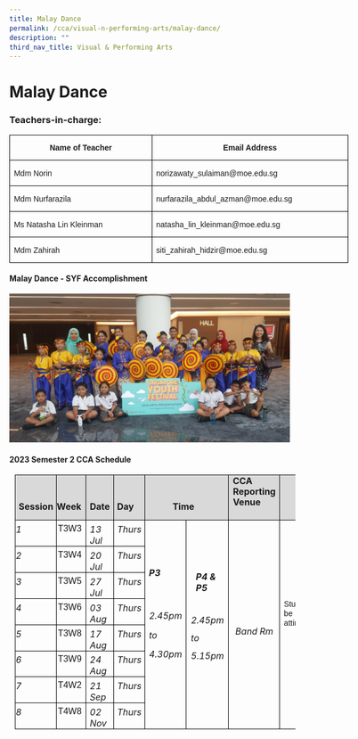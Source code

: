 ```yaml
---
title: Malay Dance
permalink: /cca/visual-n-performing-arts/malay-dance/
description: ""
third_nav_title: Visual & Performing Arts
---
```

# **Malay Dance**

### Teachers-in-charge:

<table class="MsoNormalTable" border="1" cellspacing="0" cellpadding="0" width="0" style="width:456.7pt;border-collapse:collapse;border:none;mso-border-alt:solid windowtext .5pt;
 mso-yfti-tbllook:1184;mso-padding-alt:0in 5.4pt 0in 5.4pt;mso-border-insideh:
 .5pt solid windowtext;mso-border-insidev:.5pt solid windowtext"><tbody><tr style="mso-yfti-irow:0;mso-yfti-firstrow:yes;height:25.6pt"><td width="261" valign="top" style="width:195.7pt;border:solid windowtext 1.0pt;
  mso-border-alt:solid windowtext .5pt;padding:0in 5.4pt 0in 5.4pt;height:25.6pt"><p class="MsoNormal" align="center" style="text-align:center;line-height:115%"><b><span lang="EN-SG" style="font-family:&quot;Arial&quot;,sans-serif;mso-ansi-language:EN-SG">Name of Teacher</span></b></p></td><td width="348" valign="top" style="width:261.0pt;border:solid windowtext 1.0pt;
  border-left:none;mso-border-left-alt:solid windowtext .5pt;mso-border-alt:
  solid windowtext .5pt;padding:0in 5.4pt 0in 5.4pt;height:25.6pt"><p class="MsoNormal" align="center" style="text-align:center;line-height:115%"><b><span lang="EN-SG" style="font-family:&quot;Arial&quot;,sans-serif;mso-ansi-language:EN-SG">Email Address</span></b></p></td></tr><tr style="mso-yfti-irow:1;height:22.2pt"><td width="261" valign="top" style="width:195.7pt;border:solid windowtext 1.0pt;
  border-top:none;mso-border-top-alt:solid windowtext .5pt;mso-border-alt:solid windowtext .5pt;
  padding:0in 5.4pt 0in 5.4pt;height:22.2pt"><p class="MsoNormal"><span lang="EN-SG" style="font-family:&quot;Arial&quot;,sans-serif;
  mso-ansi-language:EN-SG">Mdm Norin</span></p></td><td width="348" valign="top" style="width:261.0pt;border-top:none;border-left:
  none;border-bottom:solid windowtext 1.0pt;border-right:solid windowtext 1.0pt;
  mso-border-top-alt:solid windowtext .5pt;mso-border-left-alt:solid windowtext .5pt;
  mso-border-alt:solid windowtext .5pt;padding:0in 5.4pt 0in 5.4pt;height:22.2pt"><p class="MsoNormal"><span lang="EN-SG" style="font-family:&quot;Arial&quot;,sans-serif;
  mso-ansi-language:EN-SG">norizawaty_sulaiman@moe.edu.sg</span></p></td></tr><tr style="mso-yfti-irow:2;height:23.1pt"><td width="261" valign="top" style="width:195.7pt;border:solid windowtext 1.0pt;
  border-top:none;mso-border-top-alt:solid windowtext .5pt;mso-border-alt:solid windowtext .5pt;
  padding:0in 5.4pt 0in 5.4pt;height:23.1pt"><p class="MsoNormal"><span lang="EN-SG" style="font-family:&quot;Arial&quot;,sans-serif;
  mso-ansi-language:EN-SG">Mdm Nurfarazila</span></p></td><td width="348" valign="top" style="width:261.0pt;border-top:none;border-left:
  none;border-bottom:solid windowtext 1.0pt;border-right:solid windowtext 1.0pt;
  mso-border-top-alt:solid windowtext .5pt;mso-border-left-alt:solid windowtext .5pt;
  mso-border-alt:solid windowtext .5pt;padding:0in 5.4pt 0in 5.4pt;height:23.1pt"><p class="MsoNormal"><span lang="EN-SG" style="font-family:&quot;Arial&quot;,sans-serif;
  mso-ansi-language:EN-SG">nurfarazila_abdul_azman@moe.edu.sg</span></p></td></tr><tr style="mso-yfti-irow:3;height:23.1pt"><td width="261" valign="top" style="width:195.7pt;border:solid windowtext 1.0pt;
  border-top:none;mso-border-top-alt:solid windowtext .5pt;mso-border-alt:solid windowtext .5pt;
  padding:0in 5.4pt 0in 5.4pt;height:23.1pt"><p class="MsoNormal"><span lang="EN-SG" style="font-family:&quot;Arial&quot;,sans-serif;
  mso-ansi-language:EN-SG">Ms Natasha Lin Kleinman</span></p></td><td width="348" valign="top" style="width:261.0pt;border-top:none;border-left:
  none;border-bottom:solid windowtext 1.0pt;border-right:solid windowtext 1.0pt;
  mso-border-top-alt:solid windowtext .5pt;mso-border-left-alt:solid windowtext .5pt;
  mso-border-alt:solid windowtext .5pt;padding:0in 5.4pt 0in 5.4pt;height:23.1pt"><p class="MsoNormal"><span lang="EN-SG" style="font-family:&quot;Arial&quot;,sans-serif;
  mso-ansi-language:EN-SG">natasha_lin_kleinman@moe.edu.sg</span></p></td></tr><tr style="mso-yfti-irow:4;mso-yfti-lastrow:yes;height:23.1pt"><td width="261" valign="top" style="width:195.7pt;border:solid windowtext 1.0pt;
  border-top:none;mso-border-top-alt:solid windowtext .5pt;mso-border-alt:solid windowtext .5pt;
  padding:0in 5.4pt 0in 5.4pt;height:23.1pt"><p class="MsoNormal"><span lang="EN-SG" style="font-family:&quot;Arial&quot;,sans-serif;
  mso-ansi-language:EN-SG">Mdm Zahirah</span></p></td><td width="348" valign="top" style="width:261.0pt;border-top:none;border-left:
  none;border-bottom:solid windowtext 1.0pt;border-right:solid windowtext 1.0pt;
  mso-border-top-alt:solid windowtext .5pt;mso-border-left-alt:solid windowtext .5pt;
  mso-border-alt:solid windowtext .5pt;padding:0in 5.4pt 0in 5.4pt;height:23.1pt"><p class="MsoNormal"><span lang="EN-SG" style="font-family:&quot;Arial&quot;,sans-serif;
  mso-ansi-language:EN-SG">siti_zahirah_hidzir@moe.edu.sg</span></p></td></tr></tbody></table>

####  Malay Dance - SYF Accomplishment

![](/images/MalayDance1.jpeg)

#### 2023 Semester 2 CCA Schedule 
        
<table class="MsoNormalTable" border="1" cellspacing="0" cellpadding="0" style="margin-left:7.5pt;border-collapse:collapse;mso-table-layout-alt:fixed;
 border:none;mso-border-alt:solid black .5pt;mso-yfti-tbllook:480;mso-padding-alt:
 0in 0in 0in 0in;mso-border-insideh:.5pt solid black;mso-border-insidev:.5pt solid black"><tbody><tr style="mso-yfti-irow:0;mso-yfti-firstrow:yes;height:41.35pt"><td width="73" valign="top" style="width:56.9pt;border:solid black 1.0pt;
  mso-border-alt:solid black .5pt;background:#D9D9D9;padding:0in 0in 0in 0in;
  height:41.35pt"><p class="TableParagraph" align="left" style="text-align:left"><span style="font-size:12.0pt;mso-bidi-font-size:11.0pt;font-family:&quot;Arial MT&quot;,sans-serif;
  mso-hansi-font-family:Arial">&nbsp;</span></p><p class="TableParagraph" style="margin-top:0in;margin-right:3.95pt;margin-bottom:
  0in;margin-left:4.35pt;margin-bottom:.0001pt"><b style="mso-bidi-font-weight:
  normal"><span style="font-size:12.0pt;mso-bidi-font-size:11.0pt">Session</span></b></p></td><td width="51" valign="top" style="width:44.05pt;border:solid black 1.0pt;
  border-left:none;mso-border-left-alt:solid black .5pt;mso-border-alt:solid black .5pt;
  background:#D9D9D9;padding:0in 0in 0in 0in;height:41.35pt"><p class="TableParagraph" align="left" style="text-align:left"><span style="font-size:12.0pt;mso-bidi-font-size:11.0pt;font-family:&quot;Arial MT&quot;,sans-serif;
  mso-hansi-font-family:Arial">&nbsp;</span></p><p class="TableParagraph" align="right" style="margin-right:5.75pt;text-align:
  right"><b style="mso-bidi-font-weight:normal"><span style="font-size:12.0pt;
  mso-bidi-font-size:11.0pt">Week</span></b></p></td><td width="48" valign="top" style="width:50.2pt;border:solid black 1.0pt;
  border-left:none;mso-border-left-alt:solid black .5pt;mso-border-alt:solid black .5pt;
  background:#D9D9D9;padding:0in 0in 0in 0in;height:41.35pt"><p class="TableParagraph" align="left" style="text-align:left"><span style="font-size:12.0pt;mso-bidi-font-size:11.0pt;font-family:&quot;Arial MT&quot;,sans-serif;
  mso-hansi-font-family:Arial">&nbsp;</span></p><p class="TableParagraph" style="margin-top:0in;margin-right:4.7pt;margin-bottom:
  0in;margin-left:4.95pt;margin-bottom:.0001pt"><b style="mso-bidi-font-weight:
  normal"><span style="font-size:12.0pt;mso-bidi-font-size:11.0pt">Date</span></b></p></td><td width="53" valign="top" style="width:41.55pt;border:solid black 1.0pt;
  border-left:none;mso-border-left-alt:solid black .5pt;mso-border-alt:solid black .5pt;
  background:#D9D9D9;padding:0in 0in 0in 0in;height:41.35pt"><p class="TableParagraph" align="left" style="text-align:left"><span style="font-size:12.0pt;mso-bidi-font-size:11.0pt;font-family:&quot;Arial MT&quot;,sans-serif;
  mso-hansi-font-family:Arial">&nbsp;</span></p><p class="TableParagraph" style="margin-top:0in;margin-right:4.0pt;margin-bottom:
  0in;margin-left:4.25pt;margin-bottom:.0001pt"><b style="mso-bidi-font-weight:
  normal"><span style="font-size:12.0pt;mso-bidi-font-size:11.0pt">Day</span></b></p></td><td width="139" colspan="2" valign="top" style="width:104.2pt;border:solid black 1.0pt;
  border-left:none;mso-border-left-alt:solid black .5pt;mso-border-alt:solid black .5pt;
  background:#D9D9D9;padding:0in 0in 0in 0in;height:41.35pt"><p class="TableParagraph" align="left" style="text-align:left"><span style="font-size:12.0pt;mso-bidi-font-size:11.0pt;font-family:&quot;Arial MT&quot;,sans-serif;
  mso-hansi-font-family:Arial">&nbsp;</span></p><p class="TableParagraph" style="margin-top:0in;margin-right:36.6pt;margin-bottom:
  0in;margin-left:37.05pt;margin-bottom:.0001pt"><b style="mso-bidi-font-weight:
  normal"><span style="font-size:12.0pt;mso-bidi-font-size:11.0pt">Time</span></b></p></td><td width="90" valign="top" style="width:67.85pt;border:solid black 1.0pt;
  border-left:none;mso-border-left-alt:solid black .5pt;mso-border-alt:solid black .5pt;
  background:#D9D9D9;padding:0in 0in 0in 0in;height:41.35pt"><p class="TableParagraph" style="margin-top:0in;margin-right:5.15pt;margin-bottom:
  0in;margin-left:5.25pt;margin-bottom:.0001pt"><b style="mso-bidi-font-weight:
  normal"><span style="font-size:12.0pt;mso-bidi-font-size:11.0pt">CCA</span></b></p><p class="TableParagraph" style="margin-top:0in;margin-right:5.15pt;margin-bottom:
  0in;margin-left:5.4pt;margin-bottom:.0001pt;line-height:13.5pt"><b style="mso-bidi-font-weight:normal"><span style="font-size:12.0pt;mso-bidi-font-size:
  11.0pt">Reporting<span style="letter-spacing:-3.25pt"> </span>Venue</span></b></p></td><td width="161" valign="top" style="width:120.85pt;border:solid black 1.0pt;
  border-left:none;mso-border-left-alt:solid black .5pt;mso-border-alt:solid black .5pt;
  background:#D9D9D9;padding:0in 0in 0in 0in;height:41.35pt"><p class="TableParagraph" align="left" style="text-align:left"><span style="font-size:12.0pt;mso-bidi-font-size:11.0pt;font-family:&quot;Arial MT&quot;,sans-serif;
  mso-hansi-font-family:Arial">&nbsp;</span></p><p class="TableParagraph" align="left" style="margin-left:34.9pt;text-align:left"><b style="mso-bidi-font-weight:normal"><span style="font-size:12.0pt;mso-bidi-font-size:
  11.0pt">Remarks</span></b></p></td></tr><tr style="mso-yfti-irow:1;height:22.65pt"><td width="73" valign="top" style="width:56.9pt;border:solid black 1.0pt;
  border-top:none;mso-border-top-alt:solid black .5pt;mso-border-alt:solid black .5pt;
  padding:0in 0in 0in 0in;height:22.65pt"><p class="TableParagraph" style="margin-top:4.4pt;margin-right:0in;margin-bottom:
  0in;margin-left:.4pt;margin-bottom:.0001pt"><i style="mso-bidi-font-style:
  normal"><span style="font-size:12.0pt;mso-bidi-font-size:11.0pt;mso-font-width:
  99%">1</span></i><i style="mso-bidi-font-style:normal"><span style="font-size:12.0pt;mso-bidi-font-size:11.0pt"></span></i></p></td><td width="51" valign="top" style="width:44.05pt;border-top:none;border-left:
  none;border-bottom:solid black 1.0pt;border-right:solid black 1.0pt;
  mso-border-top-alt:solid black .5pt;mso-border-left-alt:solid black .5pt;
  mso-border-alt:solid black .5pt;padding:0in 0in 0in 0in;height:22.65pt"><p class="TableParagraph" align="right" style="margin-top:4.4pt;margin-right:
  5.35pt;margin-bottom:0in;margin-left:0in;margin-bottom:.0001pt;text-align:
  right"><span style="font-size:12.0pt;mso-bidi-font-size:11.0pt;font-family:
  &quot;Arial MT&quot;,sans-serif;mso-hansi-font-family:Arial">T3W3</span></p></td><td width="48" valign="top" style="width:50.2pt;border-top:none;border-left:none;
  border-bottom:solid black 1.0pt;border-right:solid black 1.0pt;mso-border-top-alt:
  solid black .5pt;mso-border-left-alt:solid black .5pt;mso-border-alt:solid black .5pt;
  padding:0in 0in 0in 0in;height:22.65pt"><p class="TableParagraph" style="margin-top:4.4pt;margin-right:4.6pt;
  margin-bottom:0in;margin-left:4.95pt;margin-bottom:.0001pt"><i style="mso-bidi-font-style:normal"><span style="font-size:12.0pt;mso-bidi-font-size:
  11.0pt">13 Jul</span></i></p></td><td width="53" valign="top" style="width:41.55pt;border-top:none;border-left:
  none;border-bottom:solid black 1.0pt;border-right:solid black 1.0pt;
  mso-border-top-alt:solid black .5pt;mso-border-left-alt:solid black .5pt;
  mso-border-alt:solid black .5pt;padding:0in 0in 0in 0in;height:22.65pt"><p class="TableParagraph" style="margin-top:4.4pt;margin-right:4.0pt;
  margin-bottom:0in;margin-left:4.35pt;margin-bottom:.0001pt"><i style="mso-bidi-font-style:normal"><span style="font-size:12.0pt;mso-bidi-font-size:
  11.0pt">Thurs</span></i></p></td><td width="68" rowspan="8" valign="top" style="width:51.15pt;border-top:none;
  border-left:none;border-bottom:solid black 1.0pt;border-right:solid black 1.0pt;
  mso-border-top-alt:solid black .5pt;mso-border-left-alt:solid black .5pt;
  mso-border-alt:solid black .5pt;padding:0in 0in 0in 0in;height:22.65pt"><p class="TableParagraph" align="left" style="text-align:left"><span style="font-size:13.0pt;mso-bidi-font-size:11.0pt;font-family:&quot;Arial MT&quot;,sans-serif;
  mso-hansi-font-family:Arial">&nbsp;</span></p><p class="TableParagraph" align="left" style="text-align:left"><span style="font-size:13.0pt;mso-bidi-font-size:11.0pt;font-family:&quot;Arial MT&quot;,sans-serif;
  mso-hansi-font-family:Arial">&nbsp;</span></p><p class="TableParagraph" style="margin-top:9.55pt;margin-right:5.0pt;
  margin-bottom:0in;margin-left:5.35pt;margin-bottom:.0001pt"><b style="mso-bidi-font-weight:normal"><i style="mso-bidi-font-style:normal"><span style="font-size:12.0pt;mso-bidi-font-size:11.0pt">P3</span></i></b></p><p class="TableParagraph" align="left" style="text-align:left"><span style="font-size:14.0pt;mso-bidi-font-size:11.0pt;font-family:&quot;Arial MT&quot;,sans-serif;
  mso-hansi-font-family:Arial">&nbsp;</span></p><p class="TableParagraph" style="margin-top:0in;margin-right:5.0pt;margin-bottom:
  0in;margin-left:5.4pt;margin-bottom:.0001pt;line-height:216%"><i style="mso-bidi-font-style:normal"><span style="font-size:12.0pt;mso-bidi-font-size:
  11.0pt;line-height:216%">2.45pm<span style="letter-spacing:-3.2pt"> </span>to<span style="letter-spacing:.05pt"> </span>4.30pm</span></i></p></td><td width="71" rowspan="8" valign="top" style="width:53.05pt;border-top:none;
  border-left:none;border-bottom:solid black 1.0pt;border-right:solid black 1.0pt;
  mso-border-top-alt:solid black .5pt;mso-border-left-alt:solid black .5pt;
  mso-border-alt:solid black .5pt;padding:0in 0in 0in 0in;height:22.65pt"><p class="TableParagraph" align="left" style="text-align:left"><span style="font-size:13.0pt;mso-bidi-font-size:11.0pt;font-family:&quot;Arial MT&quot;,sans-serif;
  mso-hansi-font-family:Arial">&nbsp;</span></p><p class="TableParagraph" align="left" style="margin-top:.45pt;text-align:left"><span style="font-size:18.5pt;mso-bidi-font-size:11.0pt;font-family:&quot;Arial MT&quot;,sans-serif;
  mso-hansi-font-family:Arial">&nbsp;</span></p><p class="TableParagraph" style="margin-top:.05pt;margin-right:12.7pt;
  margin-bottom:0in;margin-left:12.95pt;margin-bottom:.0001pt"><b style="mso-bidi-font-weight:normal"><i style="mso-bidi-font-style:normal"><span style="font-size:12.0pt;mso-bidi-font-size:11.0pt">P4 &amp;<span style="letter-spacing:-3.2pt"> </span>P5</span></i></b></p><p class="TableParagraph" align="left" style="margin-top:.2pt;text-align:left"><span style="font-size:12.0pt;mso-bidi-font-size:11.0pt;font-family:&quot;Arial MT&quot;,sans-serif;
  mso-hansi-font-family:Arial">&nbsp;</span></p><p class="TableParagraph" style="margin-top:0in;margin-right:5.95pt;margin-bottom:
  0in;margin-left:6.35pt;margin-bottom:.0001pt;text-indent:-.1pt;line-height:
  200%"><i style="mso-bidi-font-style:normal"><span style="font-size:12.0pt;
  mso-bidi-font-size:11.0pt;line-height:200%">2.45pm<span style="letter-spacing:
  -3.2pt"> </span>to<span style="letter-spacing:.05pt"> </span>5.15pm</span></i></p></td><td width="90" rowspan="8" valign="top" style="width:67.85pt;border-top:none;
  border-left:none;border-bottom:solid black 1.0pt;border-right:solid black 1.0pt;
  mso-border-top-alt:solid black .5pt;mso-border-left-alt:solid black .5pt;
  mso-border-alt:solid black .5pt;padding:0in 0in 0in 0in;height:22.65pt"><p class="TableParagraph" align="left" style="text-align:left"><span style="font-size:13.0pt;mso-bidi-font-size:11.0pt;font-family:&quot;Arial MT&quot;,sans-serif;
  mso-hansi-font-family:Arial">&nbsp;</span></p><p class="TableParagraph" align="left" style="text-align:left"><span style="font-size:13.0pt;mso-bidi-font-size:11.0pt;font-family:&quot;Arial MT&quot;,sans-serif;
  mso-hansi-font-family:Arial">&nbsp;</span></p><p class="TableParagraph" align="left" style="text-align:left"><span style="font-size:13.0pt;mso-bidi-font-size:11.0pt;font-family:&quot;Arial MT&quot;,sans-serif;
  mso-hansi-font-family:Arial">&nbsp;</span></p><p class="TableParagraph" align="left" style="text-align:left"><span style="font-size:13.0pt;mso-bidi-font-size:11.0pt;font-family:&quot;Arial MT&quot;,sans-serif;
  mso-hansi-font-family:Arial">&nbsp;</span></p><p class="TableParagraph" align="left" style="text-align:left"><span style="font-size:13.0pt;mso-bidi-font-size:11.0pt;font-family:&quot;Arial MT&quot;,sans-serif;
  mso-hansi-font-family:Arial">&nbsp;</span></p><p class="TableParagraph" align="left" style="margin-top:10.55pt;margin-right:
  0in;margin-bottom:0in;margin-left:8.75pt;margin-bottom:.0001pt;text-align:
  left"><i style="mso-bidi-font-style:normal"><span style="font-size:12.0pt;
  mso-bidi-font-size:11.0pt">Band<span style="letter-spacing:-.15pt"> </span>Rm</span></i></p></td><td width="161" rowspan="8" valign="top" style="width:120.85pt;border-top:none;
  border-left:none;border-bottom:solid black 1.0pt;border-right:solid black 1.0pt;
  mso-border-top-alt:solid black .5pt;mso-border-left-alt:solid black .5pt;
  mso-border-alt:solid black .5pt;padding:0in 0in 0in 0in;height:22.65pt"><p class="TableParagraph" align="left" style="text-align:left"><span style="font-size:12.0pt;mso-bidi-font-size:11.0pt;font-family:&quot;Arial MT&quot;,sans-serif;
  mso-hansi-font-family:Arial">&nbsp;</span></p><p class="TableParagraph" align="left" style="text-align:left"><span style="font-size:12.0pt;mso-bidi-font-size:11.0pt;font-family:&quot;Arial MT&quot;,sans-serif;
  mso-hansi-font-family:Arial">&nbsp;</span></p><p class="TableParagraph" align="left" style="text-align:left"><span style="font-size:12.0pt;mso-bidi-font-size:11.0pt;font-family:&quot;Arial MT&quot;,sans-serif;
  mso-hansi-font-family:Arial">&nbsp;</span></p><p class="TableParagraph" align="left" style="margin-top:.1pt;text-align:left"><span style="font-size:10.0pt;mso-bidi-font-size:11.0pt;font-family:&quot;Arial MT&quot;,sans-serif;
  mso-hansi-font-family:Arial">&nbsp;</span></p><p class="TableParagraph" align="left" style="margin-top:0in;margin-right:4.95pt;
  margin-bottom:0in;margin-left:5.25pt;margin-bottom:.0001pt;text-align:left;
  tab-stops:60.9pt 82.35pt 106.75pt"><span style="font-family:&quot;Arial MT&quot;,sans-serif;
  mso-hansi-font-family:Arial">Students<span style="mso-tab-count:1">&nbsp;&nbsp;&nbsp; </span>to<span style="mso-tab-count:1">&nbsp;&nbsp;&nbsp; </span>be<span style="mso-tab-count:1">&nbsp;&nbsp;&nbsp;&nbsp;&nbsp;&nbsp;&nbsp;&nbsp;&nbsp;&nbsp;&nbsp;&nbsp;&nbsp;&nbsp;&nbsp;&nbsp;&nbsp;&nbsp; </span><span style="letter-spacing:-.15pt">in</span><span style="letter-spacing:-2.95pt"> </span>proper<span style="letter-spacing:-.1pt"> </span>attire:</span></p><p class="TableParagraph" align="left" style="margin-top:.15pt;text-align:left"><span style="font-size:12.0pt;mso-bidi-font-size:11.0pt;font-family:&quot;Arial MT&quot;,sans-serif;
  mso-hansi-font-family:Arial">&nbsp;</span></p><p class="TableParagraph" style="margin-top:0in;margin-right:4.8pt;margin-bottom:
  0in;margin-left:41.25pt;margin-bottom:.0001pt;text-align:justify;text-justify:
  inter-ideograph;text-indent:-.25in;mso-list:l0 level1 lfo1;tab-stops:41.3pt"><span style="font-family:Wingdings;mso-fareast-font-family:Wingdings;mso-bidi-font-family:
  Wingdings"><span style="mso-list:Ignore">Ø<span style="font:7.0pt &quot;Times New Roman&quot;">&nbsp; </span></span></span><span style="font-family:&quot;Arial MT&quot;,sans-serif">P.E/CCA<span style="letter-spacing:.05pt"> </span>shirt<span style="letter-spacing:-2.95pt"> </span><span style="letter-spacing:-.05pt">with</span><span style="letter-spacing:
  -.7pt"> </span><span style="letter-spacing:-.05pt">black</span><span style="letter-spacing:-.7pt"> </span>track<span style="letter-spacing:-2.95pt"> </span>pants/leggings.</span></p></td></tr><tr style="mso-yfti-irow:2;height:22.5pt"><td width="73" valign="top" style="width:56.9pt;border:solid black 1.0pt;
  border-top:none;mso-border-top-alt:solid black .5pt;mso-border-alt:solid black .5pt;
  padding:0in 0in 0in 0in;height:22.5pt"><p class="TableParagraph" style="margin-top:4.45pt;margin-right:0in;margin-bottom:
  0in;margin-left:.4pt;margin-bottom:.0001pt"><i style="mso-bidi-font-style:
  normal"><span style="font-size:12.0pt;mso-bidi-font-size:11.0pt;mso-font-width:
  99%">2</span></i><i style="mso-bidi-font-style:normal"><span style="font-size:12.0pt;mso-bidi-font-size:11.0pt"></span></i></p></td><td width="51" valign="top" style="width:44.05pt;border-top:none;border-left:
  none;border-bottom:solid black 1.0pt;border-right:solid black 1.0pt;
  mso-border-top-alt:solid black .5pt;mso-border-left-alt:solid black .5pt;
  mso-border-alt:solid black .5pt;padding:0in 0in 0in 0in;height:22.5pt"><p class="TableParagraph" align="right" style="margin-top:4.45pt;margin-right:
  5.35pt;margin-bottom:0in;margin-left:0in;margin-bottom:.0001pt;text-align:
  right"><span style="font-size:12.0pt;mso-bidi-font-size:11.0pt;font-family:
  &quot;Arial MT&quot;,sans-serif;mso-hansi-font-family:Arial">T3W4</span></p></td><td width="48" valign="top" style="width:50.2pt;border-top:none;border-left:none;
  border-bottom:solid black 1.0pt;border-right:solid black 1.0pt;mso-border-top-alt:
  solid black .5pt;mso-border-left-alt:solid black .5pt;mso-border-alt:solid black .5pt;
  padding:0in 0in 0in 0in;height:22.5pt"><p class="TableParagraph" style="margin-top:4.45pt;margin-right:4.6pt;
  margin-bottom:0in;margin-left:4.95pt;margin-bottom:.0001pt"><i style="mso-bidi-font-style:normal"><span style="font-size:12.0pt;mso-bidi-font-size:
  11.0pt">20 Jul</span></i></p></td><td width="53" valign="top" style="width:41.55pt;border-top:none;border-left:
  none;border-bottom:solid black 1.0pt;border-right:solid black 1.0pt;
  mso-border-top-alt:solid black .5pt;mso-border-left-alt:solid black .5pt;
  mso-border-alt:solid black .5pt;padding:0in 0in 0in 0in;height:22.5pt"><p class="TableParagraph" style="margin-top:4.45pt;margin-right:4.0pt;
  margin-bottom:0in;margin-left:4.35pt;margin-bottom:.0001pt"><i style="mso-bidi-font-style:normal"><span style="font-size:12.0pt;mso-bidi-font-size:
  11.0pt">Thurs</span></i></p></td></tr><tr style="mso-yfti-irow:3;height:22.65pt"><td width="73" valign="top" style="width:56.9pt;border:solid black 1.0pt;
  border-top:none;mso-border-top-alt:solid black .5pt;mso-border-alt:solid black .5pt;
  padding:0in 0in 0in 0in;height:22.65pt"><p class="TableParagraph" style="margin-top:4.45pt;margin-right:0in;margin-bottom:
  0in;margin-left:.4pt;margin-bottom:.0001pt"><i style="mso-bidi-font-style:
  normal"><span style="font-size:12.0pt;mso-bidi-font-size:11.0pt;mso-font-width:
  99%">3</span></i><i style="mso-bidi-font-style:normal"><span style="font-size:12.0pt;mso-bidi-font-size:11.0pt"></span></i></p></td><td width="51" valign="top" style="width:44.05pt;border-top:none;border-left:
  none;border-bottom:solid black 1.0pt;border-right:solid black 1.0pt;
  mso-border-top-alt:solid black .5pt;mso-border-left-alt:solid black .5pt;
  mso-border-alt:solid black .5pt;padding:0in 0in 0in 0in;height:22.65pt"><p class="TableParagraph" align="right" style="margin-top:4.45pt;margin-right:
  5.35pt;margin-bottom:0in;margin-left:0in;margin-bottom:.0001pt;text-align:
  right"><span style="font-size:12.0pt;mso-bidi-font-size:11.0pt;font-family:
  &quot;Arial MT&quot;,sans-serif;mso-hansi-font-family:Arial">T3W5</span></p></td><td width="48" valign="top" style="width:50.2pt;border-top:none;border-left:none;
  border-bottom:solid black 1.0pt;border-right:solid black 1.0pt;mso-border-top-alt:
  solid black .5pt;mso-border-left-alt:solid black .5pt;mso-border-alt:solid black .5pt;
  padding:0in 0in 0in 0in;height:22.65pt"><p class="TableParagraph" style="margin-top:4.45pt;margin-right:4.6pt;
  margin-bottom:0in;margin-left:4.95pt;margin-bottom:.0001pt"><i style="mso-bidi-font-style:normal"><span style="font-size:12.0pt;mso-bidi-font-size:
  11.0pt">27 Jul</span></i></p></td><td width="53" valign="top" style="width:41.55pt;border-top:none;border-left:
  none;border-bottom:solid black 1.0pt;border-right:solid black 1.0pt;
  mso-border-top-alt:solid black .5pt;mso-border-left-alt:solid black .5pt;
  mso-border-alt:solid black .5pt;padding:0in 0in 0in 0in;height:22.65pt"><p class="TableParagraph" style="margin-top:4.45pt;margin-right:4.0pt;
  margin-bottom:0in;margin-left:4.35pt;margin-bottom:.0001pt"><i style="mso-bidi-font-style:normal"><span style="font-size:12.0pt;mso-bidi-font-size:
  11.0pt">Thurs</span></i></p></td></tr><tr style="mso-yfti-irow:4;height:22.5pt"><td width="73" valign="top" style="width:56.9pt;border:solid black 1.0pt;
  border-top:none;mso-border-top-alt:solid black .5pt;mso-border-alt:solid black .5pt;
  padding:0in 0in 0in 0in;height:22.5pt"><p class="TableParagraph" style="margin-top:4.45pt;margin-right:0in;margin-bottom:
  0in;margin-left:.4pt;margin-bottom:.0001pt"><i style="mso-bidi-font-style:
  normal"><span style="font-size:12.0pt;mso-bidi-font-size:11.0pt;mso-font-width:
  99%">4</span></i><i style="mso-bidi-font-style:normal"><span style="font-size:12.0pt;mso-bidi-font-size:11.0pt"></span></i></p></td><td width="51" valign="top" style="width:44.05pt;border-top:none;border-left:
  none;border-bottom:solid black 1.0pt;border-right:solid black 1.0pt;
  mso-border-top-alt:solid black .5pt;mso-border-left-alt:solid black .5pt;
  mso-border-alt:solid black .5pt;padding:0in 0in 0in 0in;height:22.5pt"><p class="TableParagraph" align="right" style="margin-top:4.45pt;margin-right:
  5.35pt;margin-bottom:0in;margin-left:0in;margin-bottom:.0001pt;text-align:
  right"><span style="font-size:12.0pt;mso-bidi-font-size:11.0pt;font-family:
  &quot;Arial MT&quot;,sans-serif;mso-hansi-font-family:Arial">T3W6</span></p></td><td width="48" valign="top" style="width:50.2pt;border-top:none;border-left:none;
  border-bottom:solid black 1.0pt;border-right:solid black 1.0pt;mso-border-top-alt:
  solid black .5pt;mso-border-left-alt:solid black .5pt;mso-border-alt:solid black .5pt;
  padding:0in 0in 0in 0in;height:22.5pt"><p class="TableParagraph" style="margin-top:4.45pt;margin-right:4.7pt;
  margin-bottom:0in;margin-left:4.95pt;margin-bottom:.0001pt"><i style="mso-bidi-font-style:normal"><span style="font-size:12.0pt;mso-bidi-font-size:
  11.0pt">03<span style="letter-spacing:-.05pt"> </span>Aug</span></i></p></td><td width="53" valign="top" style="width:41.55pt;border-top:none;border-left:
  none;border-bottom:solid black 1.0pt;border-right:solid black 1.0pt;
  mso-border-top-alt:solid black .5pt;mso-border-left-alt:solid black .5pt;
  mso-border-alt:solid black .5pt;padding:0in 0in 0in 0in;height:22.5pt"><p class="TableParagraph" style="margin-top:4.45pt;margin-right:4.0pt;
  margin-bottom:0in;margin-left:4.35pt;margin-bottom:.0001pt"><i style="mso-bidi-font-style:normal"><span style="font-size:12.0pt;mso-bidi-font-size:
  11.0pt">Thurs</span></i></p></td></tr><tr style="mso-yfti-irow:5;height:22.65pt"><td width="73" valign="top" style="width:56.9pt;border:solid black 1.0pt;
  border-top:none;mso-border-top-alt:solid black .5pt;mso-border-alt:solid black .5pt;
  padding:0in 0in 0in 0in;height:22.65pt"><p class="TableParagraph" style="margin-top:4.45pt;margin-right:0in;margin-bottom:
  0in;margin-left:.4pt;margin-bottom:.0001pt"><i style="mso-bidi-font-style:
  normal"><span style="font-size:12.0pt;mso-bidi-font-size:11.0pt;mso-font-width:
  99%">5</span></i><i style="mso-bidi-font-style:normal"><span style="font-size:12.0pt;mso-bidi-font-size:11.0pt"></span></i></p></td><td width="51" valign="top" style="width:44.05pt;border-top:none;border-left:
  none;border-bottom:solid black 1.0pt;border-right:solid black 1.0pt;
  mso-border-top-alt:solid black .5pt;mso-border-left-alt:solid black .5pt;
  mso-border-alt:solid black .5pt;padding:0in 0in 0in 0in;height:22.65pt"><p class="TableParagraph" align="right" style="margin-top:4.45pt;margin-right:
  5.35pt;margin-bottom:0in;margin-left:0in;margin-bottom:.0001pt;text-align:
  right"><span style="font-size:12.0pt;mso-bidi-font-size:11.0pt;font-family:
  &quot;Arial MT&quot;,sans-serif;mso-hansi-font-family:Arial">T3W8</span></p></td><td width="48" valign="top" style="width:50.2pt;border-top:none;border-left:none;
  border-bottom:solid black 1.0pt;border-right:solid black 1.0pt;mso-border-top-alt:
  solid black .5pt;mso-border-left-alt:solid black .5pt;mso-border-alt:solid black .5pt;
  padding:0in 0in 0in 0in;height:22.65pt"><p class="TableParagraph" style="margin-top:4.45pt;margin-right:4.7pt;
  margin-bottom:0in;margin-left:4.95pt;margin-bottom:.0001pt"><i style="mso-bidi-font-style:normal"><span style="font-size:12.0pt;mso-bidi-font-size:
  11.0pt">17<span style="letter-spacing:-.05pt"> </span>Aug</span></i></p></td><td width="53" valign="top" style="width:41.55pt;border-top:none;border-left:
  none;border-bottom:solid black 1.0pt;border-right:solid black 1.0pt;
  mso-border-top-alt:solid black .5pt;mso-border-left-alt:solid black .5pt;
  mso-border-alt:solid black .5pt;padding:0in 0in 0in 0in;height:22.65pt"><p class="TableParagraph" style="margin-top:4.45pt;margin-right:4.0pt;
  margin-bottom:0in;margin-left:4.35pt;margin-bottom:.0001pt"><i style="mso-bidi-font-style:normal"><span style="font-size:12.0pt;mso-bidi-font-size:
  11.0pt">Thurs</span></i></p></td></tr><tr style="mso-yfti-irow:6;height:22.55pt"><td width="73" valign="top" style="width:56.9pt;border:solid black 1.0pt;
  border-top:none;mso-border-top-alt:solid black .5pt;mso-border-alt:solid black .5pt;
  padding:0in 0in 0in 0in;height:22.55pt"><p class="TableParagraph" style="margin-top:4.45pt;margin-right:0in;margin-bottom:
  0in;margin-left:.4pt;margin-bottom:.0001pt"><i style="mso-bidi-font-style:
  normal"><span style="font-size:12.0pt;mso-bidi-font-size:11.0pt;mso-font-width:
  99%">6</span></i><i style="mso-bidi-font-style:normal"><span style="font-size:12.0pt;mso-bidi-font-size:11.0pt"></span></i></p></td><td width="51" valign="top" style="width:44.05pt;border-top:none;border-left:
  none;border-bottom:solid black 1.0pt;border-right:solid black 1.0pt;
  mso-border-top-alt:solid black .5pt;mso-border-left-alt:solid black .5pt;
  mso-border-alt:solid black .5pt;padding:0in 0in 0in 0in;height:22.55pt"><p class="TableParagraph" align="right" style="margin-top:4.45pt;margin-right:
  5.35pt;margin-bottom:0in;margin-left:0in;margin-bottom:.0001pt;text-align:
  right"><span style="font-size:12.0pt;mso-bidi-font-size:11.0pt;font-family:
  &quot;Arial MT&quot;,sans-serif;mso-hansi-font-family:Arial">T3W9</span></p></td><td width="48" valign="top" style="width:50.2pt;border-top:none;border-left:none;
  border-bottom:solid black 1.0pt;border-right:solid black 1.0pt;mso-border-top-alt:
  solid black .5pt;mso-border-left-alt:solid black .5pt;mso-border-alt:solid black .5pt;
  padding:0in 0in 0in 0in;height:22.55pt"><p class="TableParagraph" style="margin-top:4.45pt;margin-right:4.7pt;
  margin-bottom:0in;margin-left:4.95pt;margin-bottom:.0001pt"><i style="mso-bidi-font-style:normal"><span style="font-size:12.0pt;mso-bidi-font-size:
  11.0pt">24<span style="letter-spacing:-.05pt"> </span>Aug</span></i></p></td><td width="53" valign="top" style="width:41.55pt;border-top:none;border-left:
  none;border-bottom:solid black 1.0pt;border-right:solid black 1.0pt;
  mso-border-top-alt:solid black .5pt;mso-border-left-alt:solid black .5pt;
  mso-border-alt:solid black .5pt;padding:0in 0in 0in 0in;height:22.55pt"><p class="TableParagraph" style="margin-top:4.45pt;margin-right:4.0pt;
  margin-bottom:0in;margin-left:4.35pt;margin-bottom:.0001pt"><i style="mso-bidi-font-style:normal"><span style="font-size:12.0pt;mso-bidi-font-size:
  11.0pt">Thurs</span></i></p></td></tr><tr style="mso-yfti-irow:7;height:22.65pt"><td width="73" valign="top" style="width:56.9pt;border:solid black 1.0pt;
  border-top:none;mso-border-top-alt:solid black .5pt;mso-border-alt:solid black .5pt;
  padding:0in 0in 0in 0in;height:22.65pt"><p class="TableParagraph" style="margin-top:4.45pt;margin-right:0in;margin-bottom:
  0in;margin-left:.4pt;margin-bottom:.0001pt"><i style="mso-bidi-font-style:
  normal"><span style="font-size:12.0pt;mso-bidi-font-size:11.0pt;mso-font-width:
  99%">7</span></i><i style="mso-bidi-font-style:normal"><span style="font-size:12.0pt;mso-bidi-font-size:11.0pt"></span></i></p></td><td width="51" valign="top" style="width:44.05pt;border-top:none;border-left:
  none;border-bottom:solid black 1.0pt;border-right:solid black 1.0pt;
  mso-border-top-alt:solid black .5pt;mso-border-left-alt:solid black .5pt;
  mso-border-alt:solid black .5pt;padding:0in 0in 0in 0in;height:22.65pt"><p class="TableParagraph" align="right" style="margin-top:4.45pt;margin-right:
  5.35pt;margin-bottom:0in;margin-left:0in;margin-bottom:.0001pt;text-align:
  right"><span style="font-size:12.0pt;mso-bidi-font-size:11.0pt;font-family:
  &quot;Arial MT&quot;,sans-serif;mso-hansi-font-family:Arial">T4W2</span></p></td><td width="48" valign="top" style="width:50.2pt;border-top:none;border-left:none;
  border-bottom:solid black 1.0pt;border-right:solid black 1.0pt;mso-border-top-alt:
  solid black .5pt;mso-border-left-alt:solid black .5pt;mso-border-alt:solid black .5pt;
  padding:0in 0in 0in 0in;height:22.65pt"><p class="TableParagraph" style="margin-top:4.45pt;margin-right:4.7pt;
  margin-bottom:0in;margin-left:4.95pt;margin-bottom:.0001pt"><i style="mso-bidi-font-style:normal"><span style="font-size:12.0pt;mso-bidi-font-size:
  11.0pt">21<span style="letter-spacing:-.05pt"> </span>Sep</span></i></p></td><td width="53" valign="top" style="width:41.55pt;border-top:none;border-left:
  none;border-bottom:solid black 1.0pt;border-right:solid black 1.0pt;
  mso-border-top-alt:solid black .5pt;mso-border-left-alt:solid black .5pt;
  mso-border-alt:solid black .5pt;padding:0in 0in 0in 0in;height:22.65pt"><p class="TableParagraph" style="margin-top:4.45pt;margin-right:4.0pt;
  margin-bottom:0in;margin-left:4.35pt;margin-bottom:.0001pt"><i style="mso-bidi-font-style:normal"><span style="font-size:12.0pt;mso-bidi-font-size:
  11.0pt">Thurs</span></i></p></td></tr><tr style="mso-yfti-irow:8;mso-yfti-lastrow:yes;height:22.5pt"><td width="73" valign="top" style="width:56.9pt;border:solid black 1.0pt;
  border-top:none;mso-border-top-alt:solid black .5pt;mso-border-alt:solid black .5pt;
  padding:0in 0in 0in 0in;height:22.5pt"><p class="TableParagraph" style="margin-top:4.45pt;margin-right:0in;margin-bottom:
  0in;margin-left:.4pt;margin-bottom:.0001pt"><i style="mso-bidi-font-style:
  normal"><span style="font-size:12.0pt;mso-bidi-font-size:11.0pt;mso-font-width:
  99%">8</span></i><i style="mso-bidi-font-style:normal"><span style="font-size:12.0pt;mso-bidi-font-size:11.0pt"></span></i></p></td><td width="51" valign="top" style="width:44.05pt;border-top:none;border-left:
  none;border-bottom:solid black 1.0pt;border-right:solid black 1.0pt;
  mso-border-top-alt:solid black .5pt;mso-border-left-alt:solid black .5pt;
  mso-border-alt:solid black .5pt;padding:0in 0in 0in 0in;height:22.5pt"><p class="TableParagraph" align="right" style="margin-top:4.45pt;margin-right:
  5.35pt;margin-bottom:0in;margin-left:0in;margin-bottom:.0001pt;text-align:
  right"><span style="font-size:12.0pt;mso-bidi-font-size:11.0pt;font-family:
  &quot;Arial MT&quot;,sans-serif;mso-hansi-font-family:Arial">T4W8</span></p></td><td width="48" valign="top" style="width:50.2pt;border-top:none;border-left:none;
  border-bottom:solid black 1.0pt;border-right:solid black 1.0pt;mso-border-top-alt:
  solid black .5pt;mso-border-left-alt:solid black .5pt;mso-border-alt:solid black .5pt;
  padding:0in 0in 0in 0in;height:22.5pt"><p class="TableParagraph" style="margin-top:4.45pt;margin-right:4.65pt;
  margin-bottom:0in;margin-left:4.95pt;margin-bottom:.0001pt"><i style="mso-bidi-font-style:normal"><span style="font-size:12.0pt;mso-bidi-font-size:
  11.0pt">02<span style="letter-spacing:-.05pt"> </span>Nov</span></i></p></td><td width="53" valign="top" style="width:41.55pt;border-top:none;border-left:
  none;border-bottom:solid black 1.0pt;border-right:solid black 1.0pt;
  mso-border-top-alt:solid black .5pt;mso-border-left-alt:solid black .5pt;
  mso-border-alt:solid black .5pt;padding:0in 0in 0in 0in;height:22.5pt"><p class="TableParagraph" style="margin-top:4.45pt;margin-right:4.0pt;
  margin-bottom:0in;margin-left:4.35pt;margin-bottom:.0001pt"><i style="mso-bidi-font-style:normal"><span style="font-size:12.0pt;mso-bidi-font-size:
  11.0pt">Thurs</span></i></p></td></tr></tbody></table>